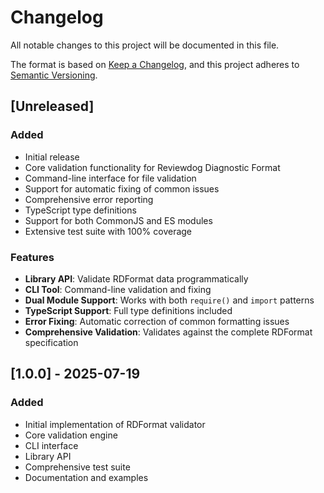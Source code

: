 # Changelog

All notable changes to this project will be documented in this file.

The format is based on [Keep a Changelog](https://keepachangelog.com/en/1.0.0/),
and this project adheres to [Semantic Versioning](https://semver.org/spec/v2.0.0.html).

## [Unreleased]

### Added
- Initial release
- Core validation functionality for Reviewdog Diagnostic Format
- Command-line interface for file validation
- Support for automatic fixing of common issues
- Comprehensive error reporting
- TypeScript type definitions
- Support for both CommonJS and ES modules
- Extensive test suite with 100% coverage

### Features
- **Library API**: Validate RDFormat data programmatically
- **CLI Tool**: Command-line validation and fixing
- **Dual Module Support**: Works with both `require()` and `import` patterns
- **TypeScript Support**: Full type definitions included
- **Error Fixing**: Automatic correction of common formatting issues
- **Comprehensive Validation**: Validates against the complete RDFormat specification

## [1.0.0] - 2025-07-19

### Added
- Initial implementation of RDFormat validator
- Core validation engine
- CLI interface
- Library API
- Comprehensive test suite
- Documentation and examples

